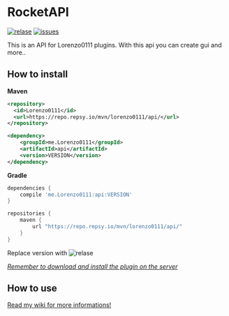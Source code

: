 [relase]: https://img.shields.io/github/v/release/Lorenzo0111/RocketAPI
[releaselink]: https://github.com/Lorenzo0111/RocketAPI/releases/latest

[issues]: https://img.shields.io/github/issues/Lorenzo0111/RocketAPI
[issueslink]: https://github.com/Lorenzo0111/RocketAPI/issues

# RocketAPI

[![relase]][releaselink] [![issues]][issueslink]

This is an API for Lorenzo0111 plugins.
With this api you can create gui and more..

## How to install
**Maven**
```xml
<repository>
  <id>Lorenzo0111</id>
  <url>https://repo.repsy.io/mvn/lorenzo0111/api/</url>
</repository>
```
```xml
<dependency>
    <groupId>me.Lorenzo0111</groupId>
    <artifactId>api</artifactId>
    <version>VERSION</version>
</dependency>
```

**Gradle**
```gradle
dependencies {
    compile 'me.Lorenzo0111:api:VERSION'
}

repositories {
    maven {
        url "https://repo.repsy.io/mvn/lorenzo0111/api/"
    }
}
```

Replace version with ![relase]

*[Remember to download and install the plugin on the server](https://github.com/Lorenzo0111/RocketAPI/releases/latest)*

## How to use

[Read my wiki for more informations!](https://docs.rocketplugins.space/api)
